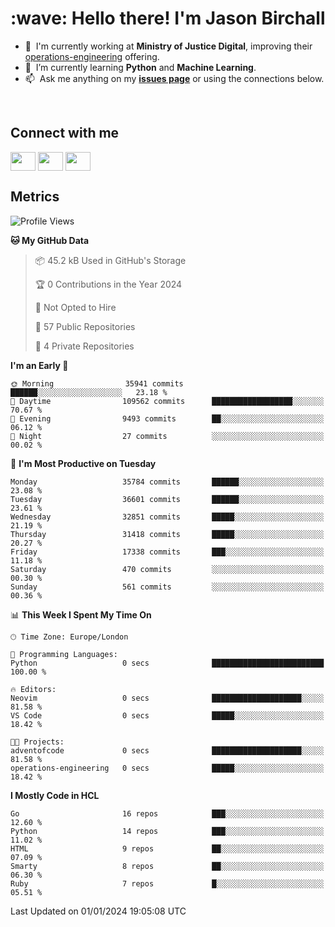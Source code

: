 <h1 align="left" id="jason-title">:wave: Hello there! I'm Jason Birchall</h1>

- :office: &nbsp;I'm currently working at **Ministry of Justice Digital**, improving their [operations-engineering](https://github.com/ministryofjustice/operations-engineering) offering.
- :seedling: &nbsp;I’m currently learning **Python** and **Machine Learning**.
- :mailbox: &nbsp;Ask me anything on my **[issues page]** or using the connections below.


<br>

<h2>Connect with me</h2>
<p>
<a href="https://twitter.com/jsonBirchall" target="blank"><img align="center" src="https://cdn.jsdelivr.net/npm/simple-icons@3.0.1/icons/twitter.svg" alt="" height="30" width="40" /></a>
<a href="https://keybase.io/json0" target="blank"><img align="center" src="https://cdn.jsdelivr.net/npm/simple-icons@3.0.1/icons/keybase.svg" alt="" height="30" width="40" /></a>
<a href="https://www.reddit.com/user/kakorate" target="blank"><img align="center" src="https://cdn.jsdelivr.net/npm/simple-icons@3.0.1/icons/reddit.svg" alt="" height="30" width="40" /></a>
</p>

<h2>Metrics</h2>

<!--START_SECTION:waka-->
![Profile Views](http://img.shields.io/badge/Profile%20Views-0-blue)

**🐱 My GitHub Data** 

> 📦 45.2 kB Used in GitHub's Storage 
 > 
> 🏆 0 Contributions in the Year 2024
 > 
> 🚫 Not Opted to Hire
 > 
> 📜 57 Public Repositories 
 > 
> 🔑 4 Private Repositories 
 > 
**I'm an Early 🐤** 

```text
🌞 Morning                35941 commits       ██████░░░░░░░░░░░░░░░░░░░   23.18 % 
🌆 Daytime                109562 commits      ██████████████████░░░░░░░   70.67 % 
🌃 Evening                9493 commits        ██░░░░░░░░░░░░░░░░░░░░░░░   06.12 % 
🌙 Night                  27 commits          ░░░░░░░░░░░░░░░░░░░░░░░░░   00.02 % 
```
📅 **I'm Most Productive on Tuesday** 

```text
Monday                   35784 commits       ██████░░░░░░░░░░░░░░░░░░░   23.08 % 
Tuesday                  36601 commits       ██████░░░░░░░░░░░░░░░░░░░   23.61 % 
Wednesday                32851 commits       █████░░░░░░░░░░░░░░░░░░░░   21.19 % 
Thursday                 31418 commits       █████░░░░░░░░░░░░░░░░░░░░   20.27 % 
Friday                   17338 commits       ███░░░░░░░░░░░░░░░░░░░░░░   11.18 % 
Saturday                 470 commits         ░░░░░░░░░░░░░░░░░░░░░░░░░   00.30 % 
Sunday                   561 commits         ░░░░░░░░░░░░░░░░░░░░░░░░░   00.36 % 
```


📊 **This Week I Spent My Time On** 

```text
🕑︎ Time Zone: Europe/London

💬 Programming Languages: 
Python                   0 secs              █████████████████████████   100.00 % 

🔥 Editors: 
Neovim                   0 secs              ████████████████████░░░░░   81.58 % 
VS Code                  0 secs              █████░░░░░░░░░░░░░░░░░░░░   18.42 % 

🐱‍💻 Projects: 
adventofcode             0 secs              ████████████████████░░░░░   81.58 % 
operations-engineering   0 secs              █████░░░░░░░░░░░░░░░░░░░░   18.42 % 
```

**I Mostly Code in HCL** 

```text
Go                       16 repos            ███░░░░░░░░░░░░░░░░░░░░░░   12.60 % 
Python                   14 repos            ███░░░░░░░░░░░░░░░░░░░░░░   11.02 % 
HTML                     9 repos             ██░░░░░░░░░░░░░░░░░░░░░░░   07.09 % 
Smarty                   8 repos             ██░░░░░░░░░░░░░░░░░░░░░░░   06.30 % 
Ruby                     7 repos             █░░░░░░░░░░░░░░░░░░░░░░░░   05.51 % 
```




 Last Updated on 01/01/2024 19:05:08 UTC
<!--END_SECTION:waka-->

<!-- links -->

[issues page]: https://github.com/jasonBirchall/jasonBirchall/issues "jasonBirchall/issues"
